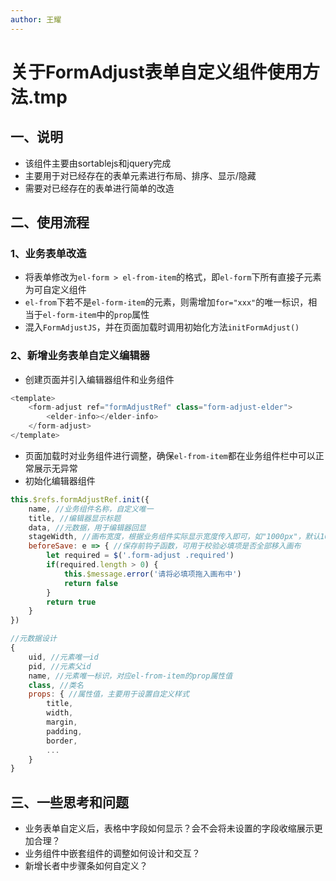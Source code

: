 ```yaml
---
author: 王耀
---
```


# 关于FormAdjust表单自定义组件使用方法.tmp

## 一、说明
- 该组件主要由sortablejs和jquery完成
- 主要用于对已经存在的表单元素进行布局、排序、显示/隐藏
- 需要对已经存在的表单进行简单的改造

## 二、使用流程
### 1、业务表单改造
- 将表单修改为`el-form > el-from-item`的格式，即`el-form`下所有直接子元素为可自定义组件
- `el-from`下若不是`el-form-item`的元素，则需增加`for="xxx"`的唯一标识，相当于`el-form-item`中的`prop`属性
- 混入`FormAdjustJS`，并在页面加载时调用初始化方法`initFormAdjust()`

### 2、新增业务表单自定义编辑器
- 创建页面并引入编辑器组件和业务组件
```javascript
<template>
    <form-adjust ref="formAdjustRef" class="form-adjust-elder">
        <elder-info></elder-info>
    </form-adjust>
</template>
```
- 页面加载时对业务组件进行调整，确保`el-from-item`都在业务组件栏中可以正常展示无异常
- 初始化编辑器组件
```javascript
this.$refs.formAdjustRef.init({
    name, //业务组件名称，自定义唯一
    title, //编辑器显示标题
    data, //元数据，用于编辑器回显
    stageWidth, //画布宽度，根据业务组件实际显示宽度传入即可，如"1000px"，默认100%
    beforeSave: e => { //保存前钩子函数，可用于校验必填项是否全部移入画布
        let required = $('.form-adjust .required')
        if(required.length > 0) {
            this.$message.error('请将必填项拖入画布中')
            return false
        }
        return true
    }
})
```
```javascript
//元数据设计
{
    uid, //元素唯一id
    pid, //元素父id
    name, //元素唯一标识，对应el-from-item的prop属性值
    class, //类名
    props: { //属性值，主要用于设置自定义样式
        title,
        width,
        margin,
        padding,
        border,
        ...
    }
}
```

## 三、一些思考和问题
- 业务表单自定义后，表格中字段如何显示？会不会将未设置的字段收缩展示更加合理？
- 业务组件中嵌套组件的调整如何设计和交互？
- 新增长者中步骤条如何自定义？
